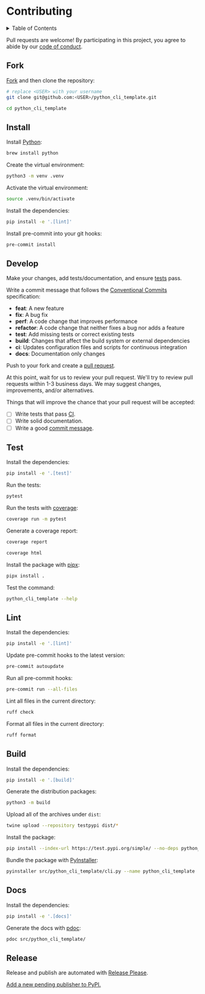 # Contributing

<details>
<summary>Table of Contents</summary>

- [Fork](#fork)
- [Install](#install)
- [Develop](#develop)
- [Test](#test)
- [Lint](#lint)
- [Build](#build)
- [Docs](#docs)
- [Release](#release)

</details>

Pull requests are welcome! By participating in this project, you agree to abide by our [code of conduct](https://github.com/remarkablemark/.github/blob/master/CODE_OF_CONDUCT.md).

## Fork

[Fork](https://github.com/remarkablemark/python_cli_template/fork) and then clone the repository:

```sh
# replace <USER> with your username
git clone git@github.com:<USER>/python_cli_template.git
```

```sh
cd python_cli_template
```

## Install

Install [Python](https://www.python.org/):

```sh
brew install python
```

Create the virtual environment:

```sh
python3 -m venv .venv
```

Activate the virtual environment:

```sh
source .venv/bin/activate
```

Install the dependencies:

```sh
pip install -e '.[lint]'
```

Install pre-commit into your git hooks:

```sh
pre-commit install
```

## Develop

Make your changes, add tests/documentation, and ensure [tests](#test) pass.

Write a commit message that follows the [Conventional Commits](https://www.conventionalcommits.org/) specification:

- **feat**: A new feature
- **fix**: A bug fix
- **perf**: A code change that improves performance
- **refactor**: A code change that neither fixes a bug nor adds a feature
- **test**: Add missing tests or correct existing tests
- **build**: Changes that affect the build system or external dependencies
- **ci**: Updates configuration files and scripts for continuous integration
- **docs**: Documentation only changes

Push to your fork and create a [pull request](https://github.com/remarkablemark/python_cli_template/compare/).

At this point, wait for us to review your pull request. We'll try to review pull requests within 1-3 business days. We may suggest changes, improvements, and/or alternatives.

Things that will improve the chance that your pull request will be accepted:

- [ ] Write tests that pass [CI](https://github.com/remarkablemark/python_cli_template/actions/workflows/test.yml).
- [ ] Write solid documentation.
- [ ] Write a good [commit message](https://github.com/angular/angular/blob/main/CONTRIBUTING.md#commit).

## Test

Install the dependencies:

```sh
pip install -e '.[test]'
```

Run the tests:

```sh
pytest
```

Run the tests with [coverage](https://coverage.readthedocs.io/):

```sh
coverage run -m pytest
```

Generate a coverage report:

```sh
coverage report
```

```sh
coverage html
```

Install the package with [pipx](https://pipx.pypa.io/):

```sh
pipx install .
```

Test the command:

```sh
python_cli_template --help
```

## Lint

Install the dependencies:

```sh
pip install -e '.[lint]'
```

Update pre-commit hooks to the latest version:

```sh
pre-commit autoupdate
```

Run all pre-commit hooks:

```sh
pre-commit run --all-files
```

Lint all files in the current directory:

```sh
ruff check
```

Format all files in the current directory:

```sh
ruff format
```

## Build

Install the dependencies:

```sh
pip install -e '.[build]'
```

Generate the distribution packages:

```sh
python3 -m build
```

Upload all of the archives under `dist`:

```sh
twine upload --repository testpypi dist/*
```

Install the package:

```sh
pip install --index-url https://test.pypi.org/simple/ --no-deps python_cli_template
```

Bundle the package with [PyInstaller](https://pyinstaller.org/):

```sh
pyinstaller src/python_cli_template/cli.py --name python_cli_template
```

## Docs

Install the dependencies:

```sh
pip install -e '.[docs]'
```

Generate the docs with [pdoc](https://pdoc.dev/):

```sh
pdoc src/python_cli_template/
```

## Release

Release and publish are automated with [Release Please](https://github.com/googleapis/release-please).

[Add a new pending publisher to PyPI.](https://pypi.org/manage/account/publishing/)
